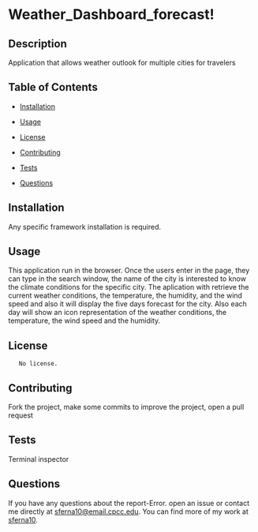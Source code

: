 # Weather_Dashboard_forecast!


## Description

Application that allows weather outlook for multiple cities for travelers

## Table of Contents

* [Installation](#installation)
* [Usage](#usage)

* [License](#license)

* [Contributing](#contributing)
* [Tests](#test)
* [Questions](#questions)

## Installation

Any specific framework installation is required.

## Usage

This application run in the browser. Once the users enter in the page, they can type in the search window, the name of the city is interested to know the climate conditions for the specific city. The aplication with retrieve the current weather conditions, the temperature, the humidity, and the wind speed and also it will display the five days forecast for the city. Also each day will show  an icon representation of the  weather conditions, the temperature, the wind speed and the humidity. 

## License 
    
       No license.

## Contributing

Fork the project, make some commits to improve the project, open a pull request

## Tests
 
Terminal inspector

## Questions

If you have any questions about the report-Error. open an issue or contact me  directly at sferna10@email.cpcc.edu. You can find more of my work at [sferna10](https://github.com/sferna10/).

